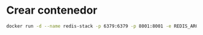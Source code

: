 # Crear contenedor

```sh
docker run -d --name redis-stack -p 6379:6379 -p 8001:8001 -e REDIS_ARGS="--requirepass 123456789Abc"  redis/redis-stack:7.2.0-v6
```
